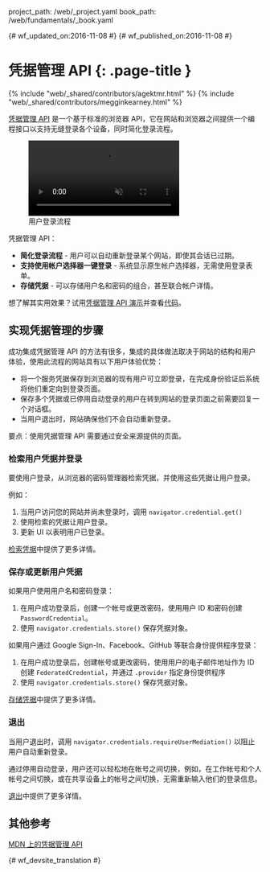 project_path: /web/_project.yaml
book_path: /web/fundamentals/_book.yaml

{# wf_updated_on:2016-11-08 #}
{# wf_published_on:2016-11-08 #}

# 凭据管理 API {: .page-title }

{% include "web/_shared/contributors/agektmr.html" %}
{% include "web/_shared/contributors/megginkearney.html" %}

[凭据管理 API](https://www.w3.org/TR/credential-management/) 是一个基于标准的浏览器 API，它在网站和浏览器之间提供一个编程接口以支持无缝登录各个设备，同时简化登录流程。




<div class="attempt-right">
  <figure>
    <video src="animations/credential-management-smaller.mov" style="max-height: 400px;" autoplay muted loop controls></video>
    <figcaption>用户登录流程</figcaption>
  </figure>
</div>

凭据管理 API：

* **简化登录流程** - 用户可以自动重新登录某个网站，即使其会话已过期。
* **支持使用帐户选择器一键登录** - 系统显示原生帐户选择器，无需使用登录表单。
* **存储凭据** - 可以存储用户名和密码的组合，甚至联合帐户详情。


想了解其实用效果？试用[凭据管理 API 演示](https://credential-management-sample.appspot.com)并查看[代码](https://github.com/GoogleChrome/credential-management-sample)。




<div class="clearfix"></div>


## 实现凭据管理的步骤

成功集成凭据管理 API 的方法有很多，集成的具体做法取决于网站的结构和用户体验，使用此流程的网站具有以下用户体验优势：




* 将一个服务凭据保存到浏览器的现有用户可立即登录，在完成身份验证后系统将他们重定向到登录页面。
* 保存多个凭据或已停用自动登录的用户在转到网站的登录页面之前需要回复一个对话框。
* 当用户退出时，网站确保他们不会自动重新登录。


要点：使用凭据管理 API 需要通过安全来源提供的页面。


### 检索用户凭据并登录

要使用户登录，从浏览器的密码管理器检索凭据，并使用这些凭据让用户登录。


例如：

1. 当用户访问您的网站并尚未登录时，调用 `navigator.credential.get()`
2. 使用检索的凭据让用户登录。
3. 更新 UI 以表明用户已登录。


[检索凭据](/web/fundamentals/security/credential-management/retrieve-credentials)中提供了更多详情。


### 保存或更新用户凭据

如果用户使用用户名和密码登录：

1. 在用户成功登录后，创建一个帐号或更改密码，使用用户 ID 和密码创建 `PasswordCredential`。
2. 使用 `navigator.credentials.store()` 保存凭据对象。




如果用户通过 Google Sign-In、Facebook、GitHub 等联合身份提供程序登录：


1. 在用户成功登录后，创建帐号或更改密码，使用用户的电子邮件地址作为 ID 创建 `FederatedCredential`，并通过 `.provider` 指定身份提供程序
2. 使用 `navigator.credentials.store()` 保存凭据对象。



[存储凭据](/web/fundamentals/security/credential-management/store-credentials)中提供了更多详情。


### 退出

当用户退出时，调用 `navigator.credentials.requireUserMediation()` 以阻止用户自动重新登录。


通过停用自动登录，用户还可以轻松地在帐号之间切换，例如，在工作帐号和个人帐号之间切换，或在共享设备上的帐号之间切换，无需重新输入他们的登录信息。



[退出](/web/fundamentals/security/credential-management/retrieve-credentials#sign-out)中提供了更多详情。



## 其他参考

[MDN 上的凭据管理 API](https://developer.mozilla.org/en-US/docs/Web/API/Credential_Management_API)


{# wf_devsite_translation #}
